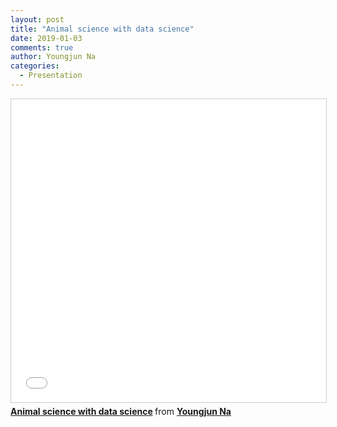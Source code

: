 ```yaml
---
layout: post
title: "Animal science with data science"
date: 2019-01-03
comments: true
author: Youngjun Na
categories:
  - Presentation
---
```


<iframe src="//www.slideshare.net/slideshow/embed_code/key/GLeDaP12rKB8wF" width="595" height="485" frameborder="0" marginwidth="0" marginheight="0" scrolling="no" style="border:1px solid #CCC; border-width:1px; margin-bottom:5px; max-width: 100%;" allowfullscreen> </iframe> <div style="margin-bottom:5px"> <strong> <a href="//www.slideshare.net/YoungjunNa/animal-science-with-data-science" title="Animal science with data science" target="_blank">Animal science with data science</a> </strong> from <strong><a href="https://www.slideshare.net/YoungjunNa" target="_blank">Youngjun Na</a></strong> </div>
